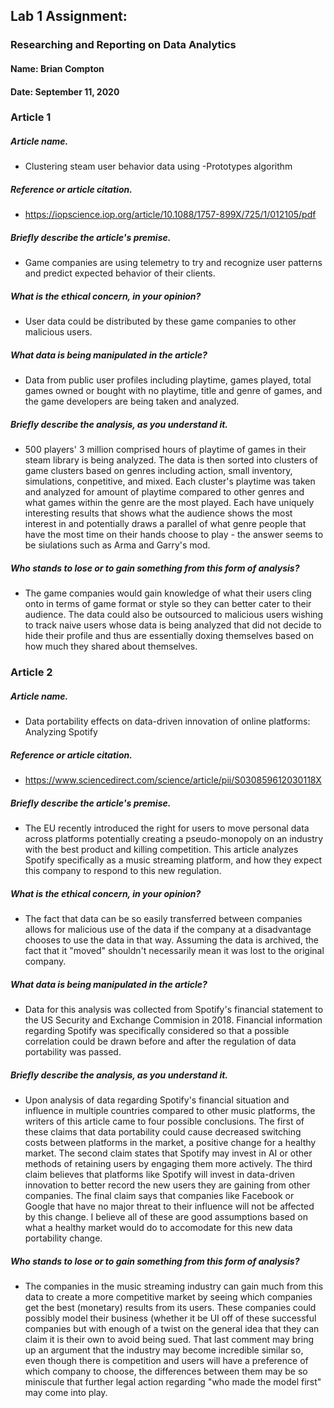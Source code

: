 ## Lab 1 Assignment:
### Researching and Reporting on Data Analytics
#### Name: Brian Compton
#### Date: September 11, 2020

### Article 1
##### Article name.
 - Clustering steam user behavior data using -Prototypes algorithm

##### Reference or article citation.
 - https://iopscience.iop.org/article/10.1088/1757-899X/725/1/012105/pdf

##### Briefly describe the article's premise.
 - Game companies are using telemetry to try and recognize user patterns and predict 
   expected behavior of their clients.

##### What is the ethical concern, in your opinion?
 - User data could be distributed by these game companies to other malicious users.
    

##### What data is being manipulated in the article?
 - Data from public user profiles including playtime, games played, total games owned or
   bought with no playtime, title and genre of games, and the game developers are being 
   taken and analyzed. 

##### Briefly describe the analysis, as you understand it.
 - 500 players' 3 million comprised hours of playtime of games in their steam library 
   is being analyzed. The data is then sorted into clusters of game clusters based on 
   genres including action, small inventory, simulations, conpetitive, and mixed. Each 
   cluster's playtime was taken and analyzed for amount of playtime compared to other
   genres and what games within the genre are the most played. Each have uniquely 
   interesting results that shows what the audience shows the most interest in and 
   potentially draws a parallel of what genre people that have the most time on their hands
   choose to play - the answer seems to be siulations such as Arma and Garry's mod.

##### Who stands to lose or to gain something from this form of analysis?
 - The game companies would gain knowledge of what their users cling onto in terms of 
   game format or style so they can better cater to their audience.
   The data could also be outsourced to malicious users wishing to track naive users 
   whose data is being analyzed that did not decide to hide their profile and thus 
   are essentially doxing themselves based on how much they shared about themselves.


### Article 2
##### Article name.
 - Data portability effects on data-driven innovation of online platforms: Analyzing
   Spotify

##### Reference or article citation.
 - https://www.sciencedirect.com/science/article/pii/S030859612030118X

##### Briefly describe the article's premise.
 - The EU recently introduced the right for users to move personal data across platforms
   potentially creating a pseudo-monopoly on an industry with the best product and killing
   competition. This article analyzes Spotify specifically as a music streaming platform, and 
   how they expect this company to respond to this new regulation.

##### What is the ethical concern, in your opinion?
 - The fact that data can be so easily transferred between companies allows for malicious use of 
   the data if the company at a disadvantage chooses to use the data in that way. Assuming the data
   is archived, the fact that it "moved" shouldn't necessarily mean it was lost to the original
   company.

##### What data is being manipulated in the article?
 - Data for this analysis was collected from Spotify's financial statement to the US Security and 
   Exchange Commision in 2018. Financial information regarding Spotify was specifically considered
   so that a possible correlation could be drawn before and after the regulation of data portability 
   was passed.

##### Briefly describe the analysis, as you understand it.
 - Upon analysis of data regarding Spotify's financial situation and influence in multiple countries 
   compared to other music platforms, the writers of this article came to four possible conclusions.
   The first of these claims that data portability could cause decreased switching costs between platforms 
   in the market, a positive change for a healthy market. The second claim states that Spotify may invest in
   AI or other methods of retaining users by engaging them more actively. The third claim believes that 
   platforms like Spotify will invest in data-driven innovation to better record the new users they are 
   gaining from other companies. The final claim says that companies like Facebook or Google that have
   no major threat to their influence will not be affected by this change. I believe all of these are 
   good assumptions based on what a healthy market would do to accomodate for this new data portability
   change.
   
##### Who stands to lose or to gain something from this form of analysis?
 - The companies in the music streaming industry can gain much from this data to create a more competitive
   market by seeing which companies get the best (monetary) results from its users. These companies could possibly 
   model their business (whether it be UI  off of these successful companies but with enough of a twist on the 
   general idea that they can claim it is their own to avoid being sued. 
   That last comment may bring up an argument that the industry may become incredible similar so, even though there
   is competition and users will have a preference of which company to choose, the differences between them may be so
   miniscule that further legal action regarding "who made the model first" may come into play.
